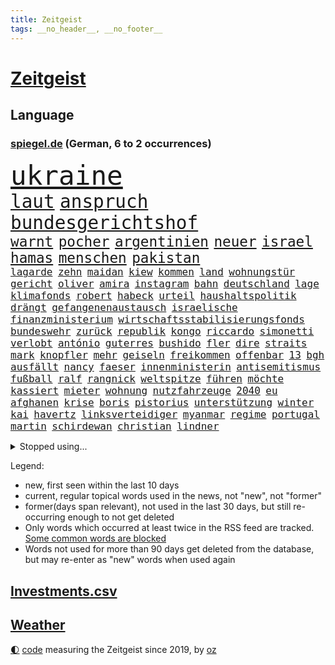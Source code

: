 ```yaml
---
title: Zeitgeist
tags: __no_header__, __no_footer__
---
```


# [Zeitgeist](https://oliz.io/zeitgeist/)

## Language

<h3><a href="https://www.spiegel.de" target="_blank">spiegel.de</a> (German, 6 to 2 occurrences)</h3>
<p style="font-family:monospace">
<span style="font-size:32pt"><a href="news_links.html#ukraine" class="current">ukraine</a></span>
<br>
<span style="font-size:22pt"><a href="news_links.html#laut" class="current">laut</a></span>
<span style="font-size:22pt"><a href="news_links.html#anspruch" class="current">anspruch</a></span>
<span style="font-size:22pt"><a href="news_links.html#bundesgerichtshof" class="current">bundesgerichtshof</a></span>
<br>
<span style="font-size:17pt"><a href="news_links.html#warnt" class="current">warnt</a></span>
<span style="font-size:17pt"><a href="news_links.html#pocher" class="current">pocher</a></span>
<span style="font-size:17pt"><a href="news_links.html#argentinien" class="current">argentinien</a></span>
<span style="font-size:17pt"><a href="news_links.html#neuer" class="current">neuer</a></span>
<span style="font-size:17pt"><a href="news_links.html#israel" class="current">israel</a></span>
<span style="font-size:17pt"><a href="news_links.html#hamas" class="current">hamas</a></span>
<span style="font-size:17pt"><a href="news_links.html#menschen" class="current">menschen</a></span>
<span style="font-size:17pt"><a href="news_links.html#pakistan" class="current">pakistan</a></span>
<br>
<span style="font-size:12pt"><a href="news_links.html#lagarde" class="new">lagarde</a></span>
<span style="font-size:12pt"><a href="news_links.html#zehn" class="current">zehn</a></span>
<span style="font-size:12pt"><a href="news_links.html#maidan" class="new">maidan</a></span>
<span style="font-size:12pt"><a href="news_links.html#kiew" class="current">kiew</a></span>
<span style="font-size:12pt"><a href="news_links.html#kommen" class="current">kommen</a></span>
<span style="font-size:12pt"><a href="news_links.html#land" class="current">land</a></span>
<span style="font-size:12pt"><a href="news_links.html#wohnungstür" class="new">wohnungstür</a></span>
<span style="font-size:12pt"><a href="news_links.html#gericht" class="current">gericht</a></span>
<span style="font-size:12pt"><a href="news_links.html#oliver" class="current">oliver</a></span>
<span style="font-size:12pt"><a href="news_links.html#amira" class="current">amira</a></span>
<span style="font-size:12pt"><a href="news_links.html#instagram" class="current">instagram</a></span>
<span style="font-size:12pt"><a href="news_links.html#bahn" class="current">bahn</a></span>
<span style="font-size:12pt"><a href="news_links.html#deutschland" class="current">deutschland</a></span>
<span style="font-size:12pt"><a href="news_links.html#lage" class="current">lage</a></span>
<span style="font-size:12pt"><a href="news_links.html#klimafonds" class="current">klimafonds</a></span>
<span style="font-size:12pt"><a href="news_links.html#robert" class="current">robert</a></span>
<span style="font-size:12pt"><a href="news_links.html#habeck" class="current">habeck</a></span>
<span style="font-size:12pt"><a href="news_links.html#urteil" class="current">urteil</a></span>
<span style="font-size:12pt"><a href="news_links.html#haushaltspolitik" class="new">haushaltspolitik</a></span>
<span style="font-size:12pt"><a href="news_links.html#drängt" class="current">drängt</a></span>
<span style="font-size:12pt"><a href="news_links.html#gefangenenaustausch" class="current">gefangenenaustausch</a></span>
<span style="font-size:12pt"><a href="news_links.html#israelische" class="current">israelische</a></span>
<span style="font-size:12pt"><a href="news_links.html#finanzministerium" class="current">finanzministerium</a></span>
<span style="font-size:12pt"><a href="news_links.html#wirtschaftsstabilisierungsfonds" class="new">wirtschaftsstabilisierungsfonds</a></span>
<span style="font-size:12pt"><a href="news_links.html#bundeswehr" class="current">bundeswehr</a></span>
<span style="font-size:12pt"><a href="news_links.html#zurück" class="current">zurück</a></span>
<span style="font-size:12pt"><a href="news_links.html#republik" class="current">republik</a></span>
<span style="font-size:12pt"><a href="news_links.html#kongo" class="current">kongo</a></span>
<span style="font-size:12pt"><a href="news_links.html#riccardo" class="new">riccardo</a></span>
<span style="font-size:12pt"><a href="news_links.html#simonetti" class="new">simonetti</a></span>
<span style="font-size:12pt"><a href="news_links.html#verlobt" class="current">verlobt</a></span>
<span style="font-size:12pt"><a href="news_links.html#antónio" class="current">antónio</a></span>
<span style="font-size:12pt"><a href="news_links.html#guterres" class="current">guterres</a></span>
<span style="font-size:12pt"><a href="news_links.html#bushido" class="new">bushido</a></span>
<span style="font-size:12pt"><a href="news_links.html#fler" class="new">fler</a></span>
<span style="font-size:12pt"><a href="news_links.html#dire" class="new">dire</a></span>
<span style="font-size:12pt"><a href="news_links.html#straits" class="new">straits</a></span>
<span style="font-size:12pt"><a href="news_links.html#mark" class="current">mark</a></span>
<span style="font-size:12pt"><a href="news_links.html#knopfler" class="new">knopfler</a></span>
<span style="font-size:12pt"><a href="news_links.html#mehr" class="current">mehr</a></span>
<span style="font-size:12pt"><a href="news_links.html#geiseln" class="current">geiseln</a></span>
<span style="font-size:12pt"><a href="news_links.html#freikommen" class="new">freikommen</a></span>
<span style="font-size:12pt"><a href="news_links.html#offenbar" class="current">offenbar</a></span>
<span style="font-size:12pt"><a href="news_links.html#13" class="current">13</a></span>
<span style="font-size:12pt"><a href="news_links.html#bgh" class="current">bgh</a></span>
<span style="font-size:12pt"><a href="news_links.html#ausfällt" class="current">ausfällt</a></span>
<span style="font-size:12pt"><a href="news_links.html#nancy" class="current">nancy</a></span>
<span style="font-size:12pt"><a href="news_links.html#faeser" class="current">faeser</a></span>
<span style="font-size:12pt"><a href="news_links.html#innenministerin" class="current">innenministerin</a></span>
<span style="font-size:12pt"><a href="news_links.html#antisemitismus" class="current">antisemitismus</a></span>
<span style="font-size:12pt"><a href="news_links.html#fußball" class="current">fußball</a></span>
<span style="font-size:12pt"><a href="news_links.html#ralf" class="current">ralf</a></span>
<span style="font-size:12pt"><a href="news_links.html#rangnick" class="new">rangnick</a></span>
<span style="font-size:12pt"><a href="news_links.html#weltspitze" class="current">weltspitze</a></span>
<span style="font-size:12pt"><a href="news_links.html#führen" class="current">führen</a></span>
<span style="font-size:12pt"><a href="news_links.html#möchte" class="current">möchte</a></span>
<span style="font-size:12pt"><a href="news_links.html#kassiert" class="current">kassiert</a></span>
<span style="font-size:12pt"><a href="news_links.html#mieter" class="current">mieter</a></span>
<span style="font-size:12pt"><a href="news_links.html#wohnung" class="current">wohnung</a></span>
<span style="font-size:12pt"><a href="news_links.html#nutzfahrzeuge" class="new">nutzfahrzeuge</a></span>
<span style="font-size:12pt"><a href="news_links.html#2040" class="new">2040</a></span>
<span style="font-size:12pt"><a href="news_links.html#eu" class="current">eu</a></span>
<span style="font-size:12pt"><a href="news_links.html#afghanen" class="current">afghanen</a></span>
<span style="font-size:12pt"><a href="news_links.html#krise" class="current">krise</a></span>
<span style="font-size:12pt"><a href="news_links.html#boris" class="current">boris</a></span>
<span style="font-size:12pt"><a href="news_links.html#pistorius" class="current">pistorius</a></span>
<span style="font-size:12pt"><a href="news_links.html#unterstützung" class="current">unterstützung</a></span>
<span style="font-size:12pt"><a href="news_links.html#winter" class="current">winter</a></span>
<span style="font-size:12pt"><a href="news_links.html#kai" class="current">kai</a></span>
<span style="font-size:12pt"><a href="news_links.html#havertz" class="current">havertz</a></span>
<span style="font-size:12pt"><a href="news_links.html#linksverteidiger" class="new">linksverteidiger</a></span>
<span style="font-size:12pt"><a href="news_links.html#myanmar" class="current">myanmar</a></span>
<span style="font-size:12pt"><a href="news_links.html#regime" class="current">regime</a></span>
<span style="font-size:12pt"><a href="news_links.html#portugal" class="current">portugal</a></span>
<span style="font-size:12pt"><a href="news_links.html#martin" class="current">martin</a></span>
<span style="font-size:12pt"><a href="news_links.html#schirdewan" class="current">schirdewan</a></span>
<span style="font-size:12pt"><a href="news_links.html#christian" class="current">christian</a></span>
<span style="font-size:12pt"><a href="news_links.html#lindner" class="current">lindner</a></span>
</p>
<details>
<summary>Stopped using...</summary>
<p class="former" style="font-size:12pt">
amerikanische(1126) scheinen(1126) manchester(1125) 5(1124) bereich(1124) brutale(1124) kurzfristig(1124) wald(1124) schickt(1123) arbeitete(1122) beschimpft(1122) erfahrungen(1122) französische(1122) regel(1122) angeklagte(1121) priester(1121) vorher(1121) wirkte(1121) erzielt(1120) favoriten(1120) hinweisen(1120) klaren(1120) versprach(1120) woran(1120) blockieren(1119) brexit(1119) draußen(1119) fünfte(1119) identifiziert(1119) kamera(1119) pflege(1119) polens(1119) respekt(1119) sex(1119) geldstrafe(1118) konzept(1118) schlagzeilen(1118) verfolgen(1118) brücke(1117) joachim(1117) kochen(1117) mittelmeer(1117) nawalny(1117) bestimmt(1116) gestoßen(1116) hinterher(1116) kardinal(1116) verdienen(1116) widerspricht(1116) erfahren(1115) gelassen(1115) meint(1115) smith(1115) trennen(1115) außen(1114) florida(1114) härter(1114) i(1114) internen(1114) kultur(1114) problemen(1114) aufstieg(1113) hieß(1113) niederlande(1113) tiefe(1113) venezuela(1113) vieler(1113) wahrheit(1113) wolle(1113) überlebt(1113) anbieter(1112) pocht(1112) rand(1112) sinn(1112) weltweite(1112) englische(1111) preisen(1111) verbreitet(1111) starker(1110) besucher(1109) illegal(1109) stieg(1109) bekamen(1107) berühmte(1107) kontakte(1107) glücklich(1106) norwegen(1106) pflanzen(1106) satz(1106) brite(1104) brutal(1104) unbedingt(1104) halb(1103) sozialdemokraten(1103) toter(1103) hielten(1102) verfehlt(1102) beiträge(1101) haaland(1101) nase(1101) zurückgegangen(1101) geprägt(1099) überleben(1099) gang(1098) steffen(1097) einnahmen(1096) top(1096) änderungen(1096) erfolgreichsten(1095) regelung(1094) kokain(1092) handy(1091) rechtsstreit(1091) atomkraft(1085) enorme(1085) rang(1084) finanzielle(1079) kanadas(1077) ausgaben(1066) drohne(1061) last(1057) heidelberg(1030) lieferketten(1023) estland(998) bewirbt(951) westlichen(923) kontinent(881) serbien(878) stundenlang(868) sammelt(863) tricks(862) zwingen(850) rechtens(840) mächtigen(836) landsleute(826) inszenieren(825) technischen(823) erfolgreichste(818) dörfer(815) gestern(814) 20000(810) jahrzehnt(810) parlaments(810) dax(800) schlafen(789) gewohnt(788) gemeinschaft(783) verbündeten(783) world(782) diebe(780) konflikts(764) radikalen(764) 15000(762) einschätzungen(753) krankenkassen(748) euländer(726) ausgeben(724) summen(722) militärischen(716) trip(712) invasion(702) promis(698) frühe(680) aufgestellt(675) ben(667) heikel(666) beschäftigen(657) bonn(653) pekings(647) fake(644) emotionalen(640) verwaltung(628) betreibt(627) 17jährige(625) aufhören(624) triumphiert(622) südamerika(609) sklaverei(607) starkregen(593) herzen(586) starkes(581) messerattacke(580) modernen(580) fair(577) indem(569) handys(568) crew(567) boxen(565) export(551) abgeschaltet(547) dahin(544) psychiatrie(542) hitze(537) suchte(536) zustände(536) steuerhinterziehung(534) verzweiflung(534) dänischen(532) demonstrierende(530) erleichtert(527) angeschlagenen(524) nachhaltig(524) titelverteidiger(524) kandidat(520) galten(518) bedrohte(516) joshua(513) andrew(512) missbrauchsvorwürfe(506) einsätze(505) olympischen(501) gelöscht(497) setzten(495) trans(489) verkehrsministerium(487) bleibe(484) geste(484) major(481) stören(477) aufgaben(476) gehirn(459) geheime(457) vereinbarten(451) extremisten(450) lebenslange(445) mithalten(445) ron(445) grab(444) verschärfung(439) 63(436) lula(430) talkshow(429) farben(424) freigegeben(415) verbringen(414) begegnung(405) kollege(405) bulgarien(404) indiens(404) drohung(403) kurswechsel(403) schwächt(403) rose(402) stärkere(397) haustier(396) ignoriert(385) prigoschin(383) erben(381) prien(380) karriereberaterin(378) erreichbar(366) verehrt(364) ioc(361) bamberg(354) figuren(352) ulm(352) staates(350) häufigsten(349) jets(349) straßenblockaden(345) überzeugen(341) meisterschaft(340) pop(339) beunruhigt(336) nutzerinnen(336) aufpassen(335) nico(335) youtuber(333) airbus(332) auflaufen(331) flogen(331) gestalten(331) überlassen(331) madonna(325) ungewöhnlicher(325) dunkelheit(324) mächtige(324) legten(323) brettspiele(321) größeren(319) trieb(318) wunderbare(318) peinlich(316) al(314) perfekten(314) abgewiesen(313) dreier(312) gefälschten(311) jva(309) erfährt(306) 28jähriger(305) community(305) veränderte(305) interessante(302) perspektive(302) ladung(298) dieb(297) ausfindig(292) erliegen(292) oldtimer(292) parteifreund(291) repariert(287) geschäften(286) klagte(286) brust(285) gemessen(285) chatbot(282) wasserstoff(281) verdächtigt(280) unbekannt(276) wettlauf(275) akt(273) vorzubereiten(272) kürze(270) angezündet(269) partnern(269) jahrestag(267) vorwurfs(267) dom(266) angemeldet(265) stein(265) landtagswahl(264) beilegen(263) verbrannt(262) überprüfung(262) brauche(260) elektrisch(259) unruhe(259) vermittler(257) loswerden(254) 1998(253) wölfe(251) drittes(249) anstatt(247) beigetragen(246) nützt(244) überforderung(244) beschädigte(242) verteidigte(242) kehren(239) anlagen(238) atomwaffen(237) elfjährige(235) höhepunkt(235) kreuz(235) studiert(235) ulrike(235) athletinnen(233) wetterphänomen(233) ausländischer(232) überwunden(232) älteren(231) kassen(230) erwarteten(228) gesunde(227) wach(227) elterngeld(225) beschreiben(223) wiederum(223) ebrahim(222) lübeck(222) umsetzen(222) veto(221) überflutungen(220) geknackt(218) militanten(218) niederländischer(218) wasserwerfer(218) beleg(217) kollabiert(216) astronomie(214) erling(214) existenz(212) torjägerin(212) verschiedener(212) behindern(211) ecuador(211) raubtier(211) stabilisieren(210) milliardengeschäft(209) lobte(208) emqualifikation(206) gemälde(206) flüchtende(205) vermelden(205) militärstützpunkt(204) modi(204) set(204) beschränkt(203) referendum(203) augenzeugen(202) keeper(202) nirgendwo(202) gange(200) kürzt(200) oberbayern(200) arbeitswelt(199) deutlicher(199) schmelzen(198) staatsbürger(197) verbringt(197) östlichen(197) sekbeamte(196) chicago(195) gefilmt(195) trümmerfeld(194) versuchter(194) vertretung(194) betrugsmasche(193) fisch(193) horror(193) festival(192) nationalkonservative(192) kolleginnen(191) nachts(191) schwerwiegenden(190) schlechtes(189) söldner(189) inter(188) lasse(188) überzeugungen(188) ambitionierten(187) 55jährigen(186) vollem(186) 8000(185) belgische(185) getrieben(185) kremlkritiker(184) imperium(183) erstem(182) gerichtlich(182) grenzkontrollen(182) mitarbeitenden(182) schief(181) überfahren(181) miese(178) behauptungen(177) feature(177) a5(176) bewerbung(176) 97(174) bestandteil(174) feinde(174) zoll(174) zulässig(174) geht's(173) terrorismus(173) branchenverband(172) 83(171) menschenmenge(171) hamburgs(170) balkan(169) feministinnen(169) bescheren(168) beteiligte(168) dämpfer(167) florenz(167) unterstellt(167) jederzeit(166) herum(165) massen(165) infolge(164) niño(164) sparkassen(164) vorgenommen(163) badeunfall(162) flugzeugabsturz(162) memoiren(162) füßen(160) sicherheitsrisiko(160) neuwahlen(159) thyssenkrupp(158) staats(157) süddeutschland(157) verschmutzung(157) werken(157) begraben(156) internetstars(154) mitsotakis(154) rettungskräften(153) rekorde(152) 29jährige(151) aufgebrachte(150) messenger(150) pkwmaut(150) temperaturrekorde(150) agenda(149) mangelnder(149) polizeikontrolle(148) abteilungsleiter(147) endrunde(147) obergrenze(147) scarlett(146) durchsetzung(145) politologe(145) südlich(145) ausprobiert(144) profil(144) stadtverwaltung(144) bella(143) 30jährigen(142) pflegerin(141) abschrecken(140) bundesarbeitsgericht(140) balkon(139) vučić(139) beseitigen(138) monza(138) reiner(138) wird’s(138) fattah(137) marschflugkörper(137) überflutet(137) bisse(136) intendantin(135) 2013(134) anschluss(134) kapitalismus(134) eckernförde(133) ironman(133) verschollen(133) polizeigewahrsam(132) rammstein(132) iranerin(131) rammsteinfrontmann(131) cdupolitikerin(130) südukraine(130) bundestagsabgeordnete(128) durchgreifen(127) friedensnobelpreisträger(127) lindemanns(124) posthum(124) angelaufen(123) auswärtiges(123) bartsch(123) polizeigewerkschaft(123) sensationell(123) bedankte(122) beschuldigter(122) dortigen(122) mahnte(122) massiver(122) kaczyński(121) landkreise(121) schwach(121) abgesehen(120) allgäu(120) verbrauchern(120) bösen(119) gutem(119) verteuern(119) verzögern(119) 2050(118) kunstsammlung(118) unwahrheiten(118) dfbfrauen(117) hetzt(117) streitkultur(116) unterfranken(116) entsprechend(115) urwald(115) voraussichtlich(115) überschwemmt(115) koran(114) gehörten(113) leuchtet(113) lichtblick(113) mentalen(113) teller(113) zutaten(113) beißt(112) entfernung(111) erweitert(111) hohem(111) spdchef(111) strategische(110) unzufriedenheit(110) versenkt(110) willemalexander(110) vermittelt(109) bodensee(108) einbrecher(108) aufatmen(107) leitartikel(107) neukunden(107) schriftstellerin(107) wandern(107) dehydrierung(106) metas(105) perfide(105) popsängerin(105) seele(105) zerbrochen(105) streichung(102) strenger(102) substanz(102) 7000(101) charmeoffensive(101) nebraska(101) afderfolge(100) friedensabkommen(100) lagen(100) teuerste(100) ausgestiegen(99) staatsbürgern(99) 94(98) angefeindet(98) gruppenphase(98) vergangene(98) wegovy(98) baseball(97) comedy(97) gesellschaften(97) weltrekorde(97) iranischer(96) korrigieren(96) reservisten(96) showdown(95) wissenschaftlich(95) gegeneinander(94) haftet(94) kultusminister(94) rechtspartei(94) vertraute(94) freiwilliger(93) aktienmärkte(92) ansonsten(92) überschreitet(92) erahnen(91) maximal(91) mittelalter(91) spende(91) unbeachtet(91) 51jährige(90) korridor(90) küsten(90) stahlhersteller(90) erlebten(89) fußballzweitligist(89) teuersten(89) chefsache(88) jungs(88) messis(88) psyche(88) zahlungsmittel(88) entstand(87) geschummelt(87) perfiden(87) säugetiere(87) vorfalls(87) wahlkreis(87) afdaussagen(86) aufgestellten(86) barak(86) beschwört(86) ehud(86) ergründen(86) meile(86) ruderte(86) wider(86) überweisen(86) alexanderplatz(85) boykottieren(85) cannabislegalisierung(85) erfolgsgeschichte(85) gesetzlich(85) melonis(85) skeptischer(85) verdiente(85) weltsicht(85) glaubenssätze(84) klimaforscher(84) schwarzmeerflotte(84) bekräftigen(83) brennenden(83) gaspreis(83) meyer(83) verschobene(83) ausmaßes(82) fernsehens(82) günzburg(82) leichtsinn(82) repression(82) superlative(82) tagesgeld(82) galaxien(81) henderson(81) leitindex(81) prägen(80) ratingagentur(80) verglichen(80) anzeige(79) gelüftet(79) häftling(79) kellnerin(79) nordkoreanische(79) unermüdlich(79) deckung(78) deutschsprachigen(78) europapokalsieger(78) gesunden(78) regierungsgegner(78) streikenden(78) weltraum(78) finanzmarkt(77) geladen(77) justin(77) koranverbrennungen(77) tirana(77) auflegen(76) einfrieren(76) frustrierte(76) gelockert(76) opernhaus(76) schwenken(76) usrichter(76) wmdebakel(76) brustkrebs(75) erlaubnis(75) pragmatische(75) produktionshalle(75) schrank(75) widerlegen(75) zement(75) 57(74) asylsuchende(74) freilassen(74) grausame(74) greenpeace(74) kriegsschauplatz(74) vorgesetzte(74) wölfen(74) böen(73) gallant(73) yoav(73) brücken(72) verbergen(72) beweist(71) flüchtlingsboote(71) hochsommer(71) itexperten(71) verüben(71) wettern(71) algen(70) missglückte(70) smartphonesucht(70) spiegelinterview(70) transport(70) unbeeindruckt(70) bargeld(69) betonblöcken(69) einigten(69) goldenen(69) schutzräumen(69) travemünde(69) 195(68) astronomen(68) erdtrabanten(68) erzrivalen(68) kabine(68) karrierecoach(68) nirgends(68) pharmakonzern(68) reutlingen(68) schiitenmiliz(68) usamerikanerin(68) zweifachen(68) inhalt(67) redakteurinnen(67) riesiges(67) verhandlungspartner(67) weltgeschichte(67) anwälten(66) berufswahl(66) grönland(66) hoffnungsvoll(66) kurzerhand(66) lahmlegen(66) praxistest(66) a1(65) brettern(65) erstattet(65) wirtschaftskrise(65) floriert(64) niedrigeren(64) raumfahrer(64) bedeutende(63) katja(63) technisch(63) touristische(63) auswirkt(62) columbia(62) dumm(62) nachteile(62) verbänden(62) drogenmafia(61) faesers(61) fantasien(61) geschäftsführerin(61) stichtag(61) young(61) zweitgrößte(61) bbc(60) brunsbüttel(60) dopingsperre(60) freizeitsportler(60) heimwm(60) onkel(60) raketenabwehrsystem(60) erkannte(59) fakultäten(59) gefälschter(59) kommentierte(59) mehrheitlich(59) neuesten(59) abdel(58) elsisi(58) fingen(58) gamer(58) kairo(58) mtv(58) publikums(58) trinkwasserversorgung(58) verstößen(58) dreijährige(57) englisch(57) familienzuwachs(57) kremlkritikers(57) einigkeit(56) phänomen(56) posiert(56) buchpreis(55) gewagt(55) olearius(55) pflügen(55) powell(55) raumsonde(55) trost(55) gewöhnt(54) kussaffäre(54) nadia(54) berger(53) miliz(53) sperma(53) tshirts(53) 61(52) badenwürttembergische(52) jorge(52) kumpel(52) urheber(52) vilda(52) 650(51) 750(51) früherkennung(51) auszugeben(50) bestätigung(50) engagierte(50) höhle(50) rückgänge(50) attentäter(49) knipser(49) lachs(49) usinvestor(49) besserung(48) königspaar(48) palästinensischer(48) produktivität(48) tauchen(48) abschaltung(47) elektrofahrzeuge(47) frisches(47) miserabel(47) müde(47) nützlich(47) fluchtwege(46) geschlossener(46) höhepunkte(46) kanal(46) neandertaler(46) neandertalern(46) rind(46) einschlag(45) gymnasium(45) lkwunfall(45) schneemangel(45) sicherheitsexpertin(45) traditionelles(45) windigen(45) 1993(44) abwehrspieler(44) aufwendig(44) außenverteidiger(44) drehtage(44) dreistelliger(44) hyperschallraketen(44) nobelpreis(44) trickst(44) zugausfälle(44) geglaubte(43) gemeinschaftlichen(43) landesregierungen(43) wandelt(43) welttournee(43) 120000(42) asien(42) demokratischen(42) isst(42) konzertfilm(42) liebevollen(42) nszeit(42) unschuldig(42) boeing(41) brunnen(41) charlotte(41) excoach(41) gewandelt(41) trage(41) workation(41) überraschte(41) 170(40) a100(40) eindringlinge(40) fahndet(40) gefängnisstrafe(40) letztere(40) mast(40) neulich(40) seidenstraße(40) umdrehen(40) zulauf(40) aßen(39) beschuldigen(39) haustiere(39) kimmich(39) lawrow(39) marathon(39) serbiens(39) einander(38) königshaus(38) millionensumme(38) süßes(38) teslachef(38) vollziehen(38) überspült(38) bejubelt(37) beschweren(37) bundesbankchef(37) fiskus(37) geschützte(37) jean(37) kehrtwende(37) äußerten(37) bebte(36) gebot(36) irrte(36) präparate(36) spätsommer(36) volle(36) wovor(36) dopings(35) marrakesch(35) preisverfall(35) reinhold(35) stetig(35) timberlake(35) satellitentechnik(34) auffahrunfall(33) begehen(33) desaströs(33) eingebracht(33) familienmitglieder(33) mühsame(33) python(33) 60jährige(32) 63jährige(32) bordeaux(32) elz(32) guinessbuch(32) shortlist(32) solarenergie(32) janine(31) moia(31) rechtfertigen(31) spurlos(31) arbeitserlaubnis(30) definitiv(30) einzustellen(30) gerd(30) mächtigste(30) analoge(29) bundestagspräsidium(29) gestiegene(29) produktionsfirma(29) verwirklichung(29) clinch(28) cumexprozess(28) deutschpolnischen(28) kuppel(28) spiegelrekonstruktion(28) tierschützern(28) unbehagen(28) armeniens(27) einlegen(27) harren(27) kaukasusregion(27) landschaft(27) nachhaltiger(27) protestierenden(27) tabellenführung(27) volksbefreiungsarmee(27) asteroiden(26) atacmsraketen(26) aufgeschlossen(26) australier(26) gebrochenen(26) gezielten(26) natalie(26) staub(26) westdeutschland(26) gesenkt(25) katastrophalen(25) weiterleben(25) 2028(24) ankam(24) anthropic(24) eisschild(24) flugzeugtoilette(24) jahrzehntelange(24) kamerun(24) nächte(24) sonnenenergie(24) beckham(23) geldvermögen(23) krisenherde(23) nasasonde(23) reichstag(23) stilisieren(23) zinssatz(23) zusammenhalten(23) 90jährige(22) ansprüche(22) bubble(22) mikroplastik(22) spielplätze(22) bear(21) erschließung(21) harz(21) kopfüber(21) mehrjähriger(21) neulinge(21) sinsheim(21) solidarisiert(21) testfall(21) attraktiven(20) deutschlandtickets(20) frauenquote(20) südchinesischen(20) veröffentlichung(20) knappen(19) psychologieprofessorin(19) stahlsparte(19) teilverkauf(19) vermittlung(19) vr(19) regierungswechsel(18) usrepräsentantenhauses(18) wertvoll(18) bettwanzen(17) eingeschleust(17) messner(17) schlachten(17) tödlichsten(17) verkehrsknoten(17) versetzen(17) asylreform(16) bemühungen(16) deeskalation(16) eberhard(16) futter(16) jurgalski(16) sprechers(16) techkonzerne(16) unterstützten(16) warme(16) 199(15) eintrafen(15) grenzschutz(15) lenkt(15) persönlichkeit(15) polizeischutz(15) lauteste(14) neuerung(14) starmer(14) verursacher(14) westbalkan(14) gegenfahrbahn(13) aufsichtsratschef(12) höchster(12) knast(12) kongress(12) physiker(12) regierungsparteien(12) usareise(12) böse(11) gaspipeline(11) loslassen(11) nochlinkenpolitikerin(11) pegel(11) verordnet(11) wütete(11) überfüllten(11)
</p>
</details>
<p>Legend:
<ul>
<li><span class="new">new</span>, first seen within the last 10 days</li>
<li><span class="current">current</span>, regular topical words used in the news, not "new", not "former"</li>
<li><span class="former">former(days span relevant)</span>, not used in the last 30 days, but still re-occurring enough to not get deleted</li>
<li>Only words which occurred at least twice in the RSS feed are tracked. <a href="language/filters.py">Some common words are blocked</a></li>
<li>Words not used for more than 90 days get deleted from the database, but may re-enter as "new" words when used again</li>
</ul>
</p>

## [Investments](investments.html)[.csv](investments.csv)

## [Weather](weather.html)

<footer>
<a href="javascript:toggleTheme()" class="nav">🌓</a>
<a href="https://github.com/ooz/zeitgeist">code</a> measuring the Zeitgeist since 2019, by <a href="https://oliz.io">oz</a>
</footer>
